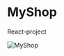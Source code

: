 # MyShop
React-project

![MyShop](https://user-images.githubusercontent.com/85582412/182041616-e70bc12b-c542-4e79-8c60-d6048db2059b.png)

